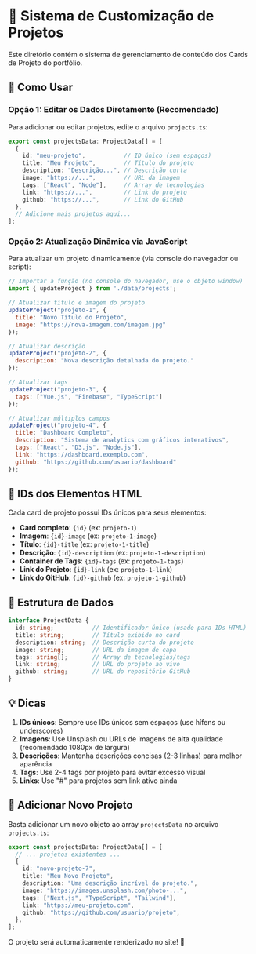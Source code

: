 # 📁 Sistema de Customização de Projetos

Este diretório contém o sistema de gerenciamento de conteúdo dos Cards de Projeto do portfólio.

## 📝 Como Usar

### Opção 1: Editar os Dados Diretamente (Recomendado)

Para adicionar ou editar projetos, edite o arquivo `projects.ts`:

```typescript
export const projectsData: ProjectData[] = [
  {
    id: "meu-projeto",           // ID único (sem espaços)
    title: "Meu Projeto",        // Título do projeto
    description: "Descrição...", // Descrição curta
    image: "https://...",        // URL da imagem
    tags: ["React", "Node"],     // Array de tecnologias
    link: "https://...",         // Link do projeto
    github: "https://...",       // Link do GitHub
  },
  // Adicione mais projetos aqui...
];
```

### Opção 2: Atualização Dinâmica via JavaScript

Para atualizar um projeto dinamicamente (via console do navegador ou script):

```javascript
// Importar a função (no console do navegador, use o objeto window)
import { updateProject } from './data/projects';

// Atualizar título e imagem do projeto
updateProject("projeto-1", {
  title: "Novo Título do Projeto",
  image: "https://nova-imagem.com/imagem.jpg"
});

// Atualizar descrição
updateProject("projeto-2", {
  description: "Nova descrição detalhada do projeto."
});

// Atualizar tags
updateProject("projeto-3", {
  tags: ["Vue.js", "Firebase", "TypeScript"]
});

// Atualizar múltiplos campos
updateProject("projeto-4", {
  title: "Dashboard Completo",
  description: "Sistema de analytics com gráficos interativos",
  tags: ["React", "D3.js", "Node.js"],
  link: "https://dashboard.exemplo.com",
  github: "https://github.com/usuario/dashboard"
});
```

## 🔑 IDs dos Elementos HTML

Cada card de projeto possui IDs únicos para seus elementos:

- **Card completo**: `{id}` (ex: `projeto-1`)
- **Imagem**: `{id}-image` (ex: `projeto-1-image`)
- **Título**: `{id}-title` (ex: `projeto-1-title`)
- **Descrição**: `{id}-description` (ex: `projeto-1-description`)
- **Container de Tags**: `{id}-tags` (ex: `projeto-1-tags`)
- **Link do Projeto**: `{id}-link` (ex: `projeto-1-link`)
- **Link do GitHub**: `{id}-github` (ex: `projeto-1-github`)

## 🎨 Estrutura de Dados

```typescript
interface ProjectData {
  id: string;           // Identificador único (usado para IDs HTML)
  title: string;        // Título exibido no card
  description: string;  // Descrição curta do projeto
  image: string;        // URL da imagem de capa
  tags: string[];       // Array de tecnologias/tags
  link: string;         // URL do projeto ao vivo
  github: string;       // URL do repositório GitHub
}
```

## 💡 Dicas

1. **IDs únicos**: Sempre use IDs únicos sem espaços (use hífens ou underscores)
2. **Imagens**: Use Unsplash ou URLs de imagens de alta qualidade (recomendado 1080px de largura)
3. **Descrições**: Mantenha descrições concisas (2-3 linhas) para melhor aparência
4. **Tags**: Use 2-4 tags por projeto para evitar excesso visual
5. **Links**: Use "#" para projetos sem link ativo ainda

## 🚀 Adicionar Novo Projeto

Basta adicionar um novo objeto ao array `projectsData` no arquivo `projects.ts`:

```typescript
export const projectsData: ProjectData[] = [
  // ... projetos existentes ...
  {
    id: "novo-projeto-7",
    title: "Meu Novo Projeto",
    description: "Uma descrição incrível do projeto.",
    image: "https://images.unsplash.com/photo-...",
    tags: ["Next.js", "TypeScript", "Tailwind"],
    link: "https://meu-projeto.com",
    github: "https://github.com/usuario/projeto",
  },
];
```

O projeto será automaticamente renderizado no site! 🎉
